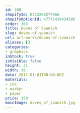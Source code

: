 ```yaml
---
id: 200
shopifyId: 8723260277066
shopifyOptionId: 47772419424586
order: 363
title: Doves of Spanish
slug: doves-of-spanish
url: art-works/doves-of-spanish
aliases: []
categories:
- graphics
inStock: true
isVisible: false
height: 21
width: 30
date: 2017-01-01T00:00:00Z
materials:
- ink
- marker
- paper
price: 150
mainImage: doves_of_spanish.jpg
---
```

